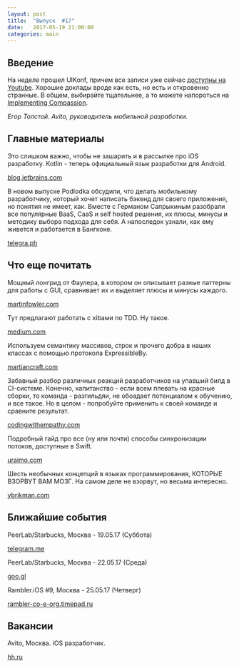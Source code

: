 ```yaml
---
layout: post
title:  "Выпуск  #17"
date:   2017-05-19 21:00:00
categories: main
---
```


## Введение

На неделе прошел UIKonf, причем все записи уже сейчас [доступны на Youtube](https://www.youtube.com/watch?v=7DIVDzHtL2c&list=PLdr22uU_wISqntV4tQmx9H6sj9gMtj7nG). Хорошие доклады вроде как есть, но есть и откровенно странные. В общем, выбирайте тщательнее, а то можете напороться на [Implementing Compassion](https://www.youtube.com/watch?v=8YgN9XWE_dY&list=PLdr22uU_wISqntV4tQmx9H6sj9gMtj7nG&index=10).

*Егор Толстой. Avito, руководитель мобильной разработки.*

## Главные материалы

Это слишком важно, чтобы не зашарить и в рассылке про iOS разработку. Kotlin - теперь официальный язык разработки для Android.

[blog.jetbrains.com](https://blog.jetbrains.com/kotlin/2017/05/kotlin-on-android-now-official/)

В новом выпуске Podlodka обсудили, что делать мобильному разработчику, который хочет написать бэкенд для своего приложения, но понятия не имеет, как. Вместе с Германом Сапрыкиным разобрали все популярные BaaS, CaaS и self hosted решения, их плюсы, минусы и методику выбора подхода для себя. А напоследок узнали, как ему живется и работается в Бангкоке.

[telegra.ph](http://telegra.ph/Podlodka-10---BaaS-CaaS-i-self-hosted-backend-05-15)

## Что еще почитать

Мощный лонгрид от Фаулера, в котором он описывает разные паттерны для работы с GUI, сравнивает их и выделяет плюсы и минусы каждого.

[martinfowler.com](https://www.martinfowler.com/eaaDev/uiArchs.html)

Тут предлагают работать с xibами по TDD. Ну такое.

[medium.com](https://medium.com/compileswift/how-to-test-a-nib-533d02847d78)

Используем семантику массивов, строк и прочего добра в наших классах с помощью протокола ExpressibleBy.

[martiancraft.com](http://martiancraft.com/blog/2017/05/express-yourself-swift-style/)

Забавный разбор различных реакций разработчиков на упавший билд в CI-системе. Конечно, капитанство - если всем плевать на красные сборки, то команда - разгильдяи, не обоадает потенциалом к обучению, и все такое. Но в целом - попробуйте применить к своей команде и сравните результат.

[codingwithempathy.com](http://codingwithempathy.com/2017/01/17/please-break-build/)

Подробный гайд про все (ну или почти) способы синхронизации потоков, доступные в Swift.

[uraimo.com](https://www.uraimo.com/2017/05/07/all-about-concurrency-in-swift-1-the-present/)

Шесть необычных концепций в языках программирования, КОТОРЫЕ ВЗОРВУТ ВАМ МОЗГ. На самом деле не взорвут, но весьма интересно.

[ybrikman.com](http://www.ybrikman.com/writing/2014/04/09/six-programming-paradigms-that-will/)

## Ближайшие события

PeerLab/Starbucks, Москва - 19.05.17 (Суббота)

[telegram.me](https://telegram.me/peerlabmoscow)

PeerLab/Starbucks, Москва - 22.05.17 (Среда)

[goo.gl](https://goo.gl/forms/P0GlSdpuaIIqBxxu2)

Rambler.iOS #9, Москва - 25.05.17 (Четверг)

[rambler-co-e-org.timepad.ru](https://rambler-co-e-org.timepad.ru/event/490829/)

## Вакансии

Avito, Москва. iOS разработчик.

[hh.ru](https://hh.ru/vacancy/20393239)
